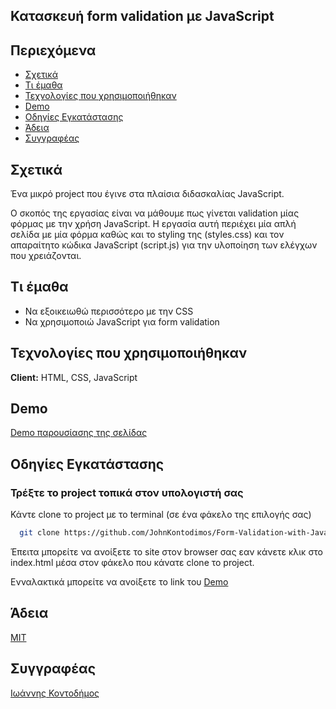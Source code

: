 ## Κατασκευή form validation με JavaScript

## Περιεχόμενα

* [Σχετικά](#σχετικά)
* [Τι έμαθα](#τι-έμαθα)
* [Τεχνολογίες που χρησιμοποιήθηκαν](#τεχνολογίες-που-χρησιμοποιήθηκαν)
* [Demo](#demo)
* [Οδηγίες Εγκατάστασης](#οδηγίες-εγκατάστασης)
* [Άδεια](#άδεια)
* [Συγγραφέας](#συγγραφέας)

## Σχετικά

Ένα μικρό project που έγινε στα πλαίσια διδασκαλίας JavaScript.

Ο σκοπός της εργασίας είναι να μάθουμε πως γίνεται validation μίας φόρμας με την χρήση JavaScript. Η εργασία αυτή περιέχει μία απλή σελίδα με μία φόρμα καθώς και το styling της (styles.css) και τον απαραίτητο κώδικα JavaScript (script.js) για την υλοποίηση των ελέγχων που χρειάζονται.


## Τι έμαθα

- Να εξοικειωθώ περισσότερο με την CSS
- Να χρησιμοποιώ JavaScript για form validation


## Τεχνολογίες που χρησιμοποιήθηκαν

**Client:** HTML, CSS, JavaScript

## Demo

[Demo παρουσίασης της σελίδας](https://johnkontodimos.github.io/Search-Bar-JavaScript/)

## Οδηγίες Εγκατάστασης

### Τρέξτε το project τοπικά στον υπολογιστή σας

Κάντε clone το project με το terminal (σε ένα φάκελο της επιλογής σας)

```bash
  git clone https://github.com/JohnKontodimos/Form-Validation-with-JavaScript
```

Έπειτα μπορείτε να ανοίξετε το site στον browser σας εαν κάνετε κλικ στο index.html μέσα στον φάκελο που κάνατε clone το project.

Ενναλακτικά μπορείτε να ανοίξετε το link του [Demo](https://johnkontodimos.github.io/Search-Bar-JavaScript/)



## Άδεια

[MIT](https://choosealicense.com/licenses/mit/)

## Συγγραφέας

[Ιωάννης Κοντοδήμος](https://github.com/JohnKontodimos)
